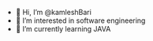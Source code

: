 - 👋 Hi, I’m @kamleshBari
- 👀 I’m interested in software engineering 
- 🌱 I’m currently learning JAVA 
<!---
kamleshBari/kamleshBari is a ✨ special ✨ repository because its `README.md` (this file) appears on your GitHub profile.
You can click the Preview link to take a look at your changes.
--->
